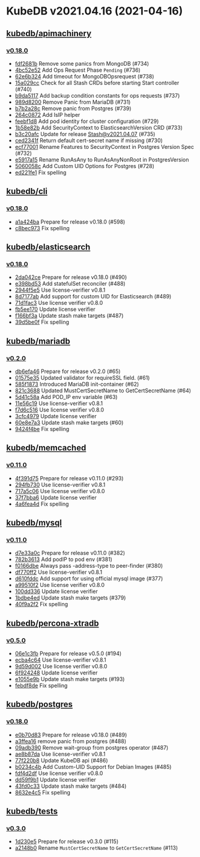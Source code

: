 # KubeDB v2021.04.16 (2021-04-16)


## [kubedb/apimachinery](https://github.com/kubedb/apimachinery)

### [v0.18.0](https://github.com/kubedb/apimachinery/releases/tag/v0.18.0)

- [fdf2681b](https://github.com/kubedb/apimachinery/commit/fdf2681b) Remove some panics from MongoDB (#734)
- [4bc52e52](https://github.com/kubedb/apimachinery/commit/4bc52e52) Add Ops Request Phase `Pending` (#736)
- [62e6b324](https://github.com/kubedb/apimachinery/commit/62e6b324) Add timeout for MongoDBOpsrequest (#738)
- [15a029cc](https://github.com/kubedb/apimachinery/commit/15a029cc) Check for all Stash CRDs before starting Start controller (#740)
- [b9da5117](https://github.com/kubedb/apimachinery/commit/b9da5117) Add backup condition constants for ops requests (#737)
- [989d8200](https://github.com/kubedb/apimachinery/commit/989d8200) Remove Panic from MariaDB (#731)
- [b7b2a28c](https://github.com/kubedb/apimachinery/commit/b7b2a28c) Remove panic from Postgres (#739)
- [264c0872](https://github.com/kubedb/apimachinery/commit/264c0872) Add IsIP helper
- [feebf1d8](https://github.com/kubedb/apimachinery/commit/feebf1d8) Add pod identity for cluster configuration (#729)
- [1b58e82b](https://github.com/kubedb/apimachinery/commit/1b58e82b) Add SecurityContext to ElasticsearchVersion CRD (#733)
- [b3c20afc](https://github.com/kubedb/apimachinery/commit/b3c20afc) Update for release Stash@v2021.04.07 (#735)
- [ced2341f](https://github.com/kubedb/apimachinery/commit/ced2341f) Return default cert-secret name if missing (#730)
- [ecf77001](https://github.com/kubedb/apimachinery/commit/ecf77001) Rename Features to SecurityContext in Postgres Version Spec (#732)
- [e5917a15](https://github.com/kubedb/apimachinery/commit/e5917a15) Rename RunAsAny to RunAsAnyNonRoot in PostgresVersion
- [5060058c](https://github.com/kubedb/apimachinery/commit/5060058c) Add Custom UID Options for Postgres (#728)
- [ed221fe1](https://github.com/kubedb/apimachinery/commit/ed221fe1) Fix spelling



## [kubedb/cli](https://github.com/kubedb/cli)

### [v0.18.0](https://github.com/kubedb/cli/releases/tag/v0.18.0)

- [a1a424ba](https://github.com/kubedb/cli/commit/a1a424ba) Prepare for release v0.18.0 (#598)
- [c8bec973](https://github.com/kubedb/cli/commit/c8bec973) Fix spelling



## [kubedb/elasticsearch](https://github.com/kubedb/elasticsearch)

### [v0.18.0](https://github.com/kubedb/elasticsearch/releases/tag/v0.18.0)

- [2da042ce](https://github.com/kubedb/elasticsearch/commit/2da042ce) Prepare for release v0.18.0 (#490)
- [e398bd53](https://github.com/kubedb/elasticsearch/commit/e398bd53) Add statefulSet reconciler (#488)
- [2944f5e5](https://github.com/kubedb/elasticsearch/commit/2944f5e5) Use license-verifier v0.8.1
- [8d7177ab](https://github.com/kubedb/elasticsearch/commit/8d7177ab) Add support for custom UID for Elasticsearch (#489)
- [71d1fac3](https://github.com/kubedb/elasticsearch/commit/71d1fac3) Use license verifier v0.8.0
- [fb5ee170](https://github.com/kubedb/elasticsearch/commit/fb5ee170) Update license verifier
- [f166bf3a](https://github.com/kubedb/elasticsearch/commit/f166bf3a) Update stash make targets (#487)
- [39d5be0f](https://github.com/kubedb/elasticsearch/commit/39d5be0f) Fix spelling



## [kubedb/mariadb](https://github.com/kubedb/mariadb)

### [v0.2.0](https://github.com/kubedb/mariadb/releases/tag/v0.2.0)

- [db6efa46](https://github.com/kubedb/mariadb/commit/db6efa46) Prepare for release v0.2.0 (#65)
- [01575e35](https://github.com/kubedb/mariadb/commit/01575e35) Updated validator for requireSSL field. (#61)
- [585f1873](https://github.com/kubedb/mariadb/commit/585f1873) Introduced MariaDB init-container (#62)
- [821c3688](https://github.com/kubedb/mariadb/commit/821c3688) Updated MustCertSecretName to GetCertSecretName (#64)
- [5d41c58a](https://github.com/kubedb/mariadb/commit/5d41c58a) Add POD_IP env variable (#63)
- [11e56c19](https://github.com/kubedb/mariadb/commit/11e56c19) Use license-verifier v0.8.1
- [f7d6c516](https://github.com/kubedb/mariadb/commit/f7d6c516) Use license verifier v0.8.0
- [3cfc4979](https://github.com/kubedb/mariadb/commit/3cfc4979) Update license verifier
- [60e8e7a3](https://github.com/kubedb/mariadb/commit/60e8e7a3) Update stash make targets (#60)
- [9424f4be](https://github.com/kubedb/mariadb/commit/9424f4be) Fix spelling



## [kubedb/memcached](https://github.com/kubedb/memcached)

### [v0.11.0](https://github.com/kubedb/memcached/releases/tag/v0.11.0)

- [4f391d75](https://github.com/kubedb/memcached/commit/4f391d75) Prepare for release v0.11.0 (#293)
- [294fb730](https://github.com/kubedb/memcached/commit/294fb730) Use license-verifier v0.8.1
- [717a5c06](https://github.com/kubedb/memcached/commit/717a5c06) Use license verifier v0.8.0
- [37f7bba6](https://github.com/kubedb/memcached/commit/37f7bba6) Update license verifier
- [4a6fea4d](https://github.com/kubedb/memcached/commit/4a6fea4d) Fix spelling



## [kubedb/mysql](https://github.com/kubedb/mysql)

### [v0.11.0](https://github.com/kubedb/mysql/releases/tag/v0.11.0)

- [d7e33a0c](https://github.com/kubedb/mysql/commit/d7e33a0c) Prepare for release v0.11.0 (#382)
- [782b3613](https://github.com/kubedb/mysql/commit/782b3613) Add podIP to pod env (#381)
- [f0166dbe](https://github.com/kubedb/mysql/commit/f0166dbe) Always pass -address-type to peer-finder (#380)
- [df770ff2](https://github.com/kubedb/mysql/commit/df770ff2) Use license-verifier v0.8.1
- [d610fddc](https://github.com/kubedb/mysql/commit/d610fddc) Add support for using official mysql image (#377)
- [a99510f2](https://github.com/kubedb/mysql/commit/a99510f2) Use license verifier v0.8.0
- [100dd336](https://github.com/kubedb/mysql/commit/100dd336) Update license verifier
- [1bdbe4ed](https://github.com/kubedb/mysql/commit/1bdbe4ed) Update stash make targets (#379)
- [40f9a2f2](https://github.com/kubedb/mysql/commit/40f9a2f2) Fix spelling



## [kubedb/percona-xtradb](https://github.com/kubedb/percona-xtradb)

### [v0.5.0](https://github.com/kubedb/percona-xtradb/releases/tag/v0.5.0)

- [06e1c3fb](https://github.com/kubedb/percona-xtradb/commit/06e1c3fb) Prepare for release v0.5.0 (#194)
- [ecba4c64](https://github.com/kubedb/percona-xtradb/commit/ecba4c64) Use license-verifier v0.8.1
- [9d59d002](https://github.com/kubedb/percona-xtradb/commit/9d59d002) Use license verifier v0.8.0
- [6f924248](https://github.com/kubedb/percona-xtradb/commit/6f924248) Update license verifier
- [e1055e9b](https://github.com/kubedb/percona-xtradb/commit/e1055e9b) Update stash make targets (#193)
- [febdf8de](https://github.com/kubedb/percona-xtradb/commit/febdf8de) Fix spelling



## [kubedb/postgres](https://github.com/kubedb/postgres)

### [v0.18.0](https://github.com/kubedb/postgres/releases/tag/v0.18.0)

- [e0b70d83](https://github.com/kubedb/postgres/commit/e0b70d83) Prepare for release v0.18.0 (#489)
- [a3ffea16](https://github.com/kubedb/postgres/commit/a3ffea16) remove panic from postgres (#488)
- [09adb390](https://github.com/kubedb/postgres/commit/09adb390) Remove wait-group from postgres operator (#487)
- [ae8b87da](https://github.com/kubedb/postgres/commit/ae8b87da) Use license-verifier v0.8.1
- [77f220b8](https://github.com/kubedb/postgres/commit/77f220b8) Update KubeDB api (#486)
- [b0234c4b](https://github.com/kubedb/postgres/commit/b0234c4b) Add Custom-UID Support for Debian Images (#485)
- [fdf4d2df](https://github.com/kubedb/postgres/commit/fdf4d2df) Use license verifier v0.8.0
- [dd59f9b1](https://github.com/kubedb/postgres/commit/dd59f9b1) Update license verifier
- [43fd0c33](https://github.com/kubedb/postgres/commit/43fd0c33) Update stash make targets (#484)
- [8632e4c5](https://github.com/kubedb/postgres/commit/8632e4c5) Fix spelling



## [kubedb/tests](https://github.com/kubedb/tests)

### [v0.3.0](https://github.com/kubedb/tests/releases/tag/v0.3.0)

- [1d230e5](https://github.com/kubedb/tests/commit/1d230e5) Prepare for release v0.3.0 (#115)
- [a2148b0](https://github.com/kubedb/tests/commit/a2148b0) Rename `MustCertSecretName` to `GetCertSecretName` (#113)



